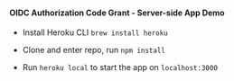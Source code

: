 #### OIDC Authorization Code Grant - Server-side App Demo

- Install Heroku CLI `brew install heroku`

- Clone and enter repo, run `npm install`

- Run `heroku local` to start the app on `localhost:3000`

